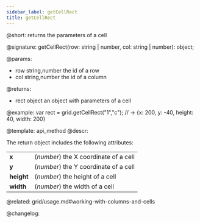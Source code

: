 ```yaml
---
sidebar_label: getCellRect
title: getCellRect
---          
```


@short: returns the parameters of a cell

@signature: getCellRect(row: string | number, col: string | number): object;

@params:
- row	string,number		the id of a row
- col	string,number		the id of a column

@returns:
- rect		object		an object with parameters of a cell


@example:
var rect = grid.getCellRect("1","c");
// -> {x: 200, y: -40, height: 40, width: 200}


@template: api_method
@descr:

The return object includes the following attributes:

<table class="webixdoc_links">
	<tbody>
        <tr>
			<td class="webixdoc_links0"><b>x</b></td>
			<td>(<i>number</i>) the X coordinate of a cell</td>
		</tr>
        <tr>
			<td class="webixdoc_links0"><b>y</b></td>
			<td>(<i>number</i>) the Y coordinate of a cell</td>
		</tr>
        <tr>
			<td class="webixdoc_links0"><b>height</b></td>
			<td>(<i>number</i>) the height of a cell</td>
		</tr>
        <tr>
			<td class="webixdoc_links0"><b>width</b></td>
			<td>(<i>number</i>) the width of a cell</td>
		</tr>
    </tbody>
</table>


@related: grid/usage.md#working-with-columns-and-cells

@changelog:


